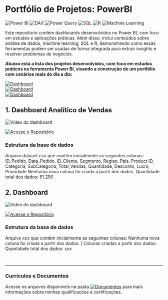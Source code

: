 # Portfólio de Projetos: PowerBI
![Power BI](https://img.shields.io/badge/Power%20BI-F2C811?style=for-the-badge&logo=powerbi&logoColor=white)
![DAX](https://img.shields.io/badge/DAX-FFB81C?style=for-the-badge&logoColor=white)
![Power Query](https://img.shields.io/badge/Power%20Query-323C6D?style=for-the-badge&logo=microsoft&logoColor=white)
![SQL](https://img.shields.io/badge/SQL-4479A1?style=for-the-badge&logo=mysql&logoColor=white)
![R](https://img.shields.io/badge/R-276DC3?style=for-the-badge&logo=r&logoColor=white)
![Machine Learning](https://img.shields.io/badge/Machine%20Learning-FF6F61?style=for-the-badge&logo=tensorflow&logoColor=white)

Este repositório contém dashboards desenvolvidos no Power BI, com foco em estudos e aplicações práticas. Além disso, inclui conteúdos sobre análise de dados, machine learning, SQL e R, demonstrando como essas ferramentas podem ser usadas de forma integrada para extrair insights e resolver problemas de negócios.

<strong>Abaixo está a lista dos projetos desenvolvidos, com foco em estudos práticos na ferramenta Power BI, visando a construção de um portfólio com cenários reais do dia a dia:</strong>

[![Dashboard](https://img.shields.io/badge/1.%20Dashboard%20x-black?style=flat-square)](link)<br>
[![Dashboard](https://img.shields.io/badge/2.%20Dashboard%20y-black?style=flat-square)](link)<br>
[![Dashboard](https://img.shields.io/badge/3.%20Dashboard%20z-black?style=flat-square)](link)

## 1. Dashboard Analítico de Vendas

![Video do dashboard](link)

[![Acesse o Repositório](https://img.shields.io/badge/Acesse%20o%20Reposit%C3%B3rio-gray?style=for-the-badge)](link)

### Estrutura da base de dados
Arquivo dataset.csv que contém inicialmente as seguintes colunas:
ID_Pedido, Data_Pedido, ID_Cliente, Segmento, Regiao, Pais, Product ID, Categoria, SubCategoria, Total_Vendas, Quantidade, Desconto, Lucro, Prioridade
Nenhuma nova coluna foi criada a partir dos dados.
Quantidade total dos dados: 51.290

## 2. Dashboard 

![Video do dashboard](link)

[![Acesse o Repositório](https://img.shields.io/badge/Acesse%20o%20Reposit%C3%B3rio-gray?style=for-the-badge)](link)

### Estrutura da base de dados
Arquivo xxx que contém inicialmente as seguintes colunas:
Nenhuma nova coluna foi criada a partir dos dados. | Colunas criadas a partir dos dados:
Quantidade total dos dados: xxx






<br>
<hr> 

### Currículos e Documentos
Acesse os arquivos disponíveis na pasta 
[![Documentos](https://img.shields.io/badge/DOCUMENTOS-%F0%9F%93%83-blue?style=flat-square)](https://github.com/vitoriapguimaraes/vitoriapguimaraes/tree/main/DOCUMENTOS) para mais informações sobre minhas qualificações e certificações.

<!-- 
Exemplo:
Arquivo dataset.csv que contém inicialmente as seguintes colunas:
--
Nenhuma nova coluna foi criada a partir dos dados. | Colunas criadas a partir dos dados:
Quantidade total dos dados: 
-->